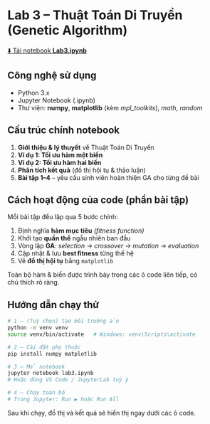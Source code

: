 # Lab 3 – Thuật Toán Di Truyền (Genetic Algorithm)

[⬇️ Tải notebook **Lab3.ipynb**](sandbox:/mnt/data/lab3.ipynb)

## Công nghệ sử dụng
- Python 3.x
- Jupyter Notebook (.ipynb)
- Thư viện: **numpy**, **matplotlib** (kèm *mpl_toolkits*), *math*, *random*

## Cấu trúc chính notebook
1. **Giới thiệu & lý thuyết** về Thuật Toán Di Truyền  
2. **Ví dụ 1: Tối ưu hàm một biến**  
3. **Ví dụ 2: Tối ưu hàm hai biến**  
4. **Phân tích kết quả** (đồ thị hội tụ & thảo luận)  
5. **Bài tập 1–4** – yêu cầu sinh viên hoàn thiện GA cho từng đề bài  

## Cách hoạt động của code (phần bài tập)
Mỗi bài tập đều lặp qua 5 bước chính:
1. Định nghĩa **hàm mục tiêu** *(fitness function)*  
2. Khởi tạo **quần thể** ngẫu nhiên ban đầu  
3. Vòng lặp **GA**: *selection → crossover → mutation → evaluation*  
4. Cập nhật & lưu **best fitness** từng thế hệ  
5. Vẽ **đồ thị hội tụ** bằng `matplotlib`  

Toàn bộ hàm & biến được trình bày trong các ô code liên tiếp, có chú thích rõ ràng.

## Hướng dẫn chạy thử
```bash
# 1 – (Tuỳ chọn) tạo môi trường ảo
python -m venv venv
source venv/bin/activate   # Windows: venv\Scripts\activate

# 2 – Cài đặt phụ thuộc
pip install numpy matplotlib

# 3 – Mở notebook
jupyter notebook lab3.ipynb
# Hoặc dùng VS Code / JupyterLab tuỳ ý

# 4 – Chạy toàn bộ
# Trong Jupyter: Run ▶ hoặc Run All
```
Sau khi chạy, đồ thị và kết quả sẽ hiển thị ngay dưới các ô code.
